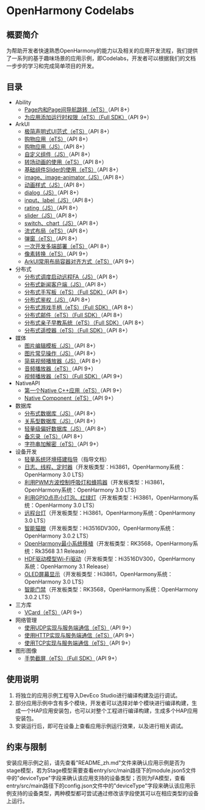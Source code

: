 # OpenHarmony Codelabs<a name="ZH-CN_TOPIC_0000001228194435"></a>

## 概要简介<a name="section117915431558"></a>

为帮助开发者快速熟悉OpenHarmony的能力以及相关的应用开发流程，我们提供了一系列的基于趣味场景的应用示例，即Codelabs，开发者可以根据我们的文档一步步的学习和完成简单项目的开发。

## 目录<a name="sectionMenu"></a>

- Ability
  - [Page内和Page间导航跳转（eTS）](https://gitee.com/openharmony/codelabs/tree/master/Ability/PageAbility)（API 8+）
  - [为应用添加运行时权限（eTS）（Full SDK）](https://gitee.com/openharmony/codelabs/tree/master/Ability/AccessPermission)（API 9+）
- ArkUI
  - [极简声明式UI范式（eTS）](https://gitee.com/openharmony/codelabs/tree/master/ETSUI/SimpleGalleryEts)（API 8+）
  - [购物应用（eTS）](https://gitee.com/openharmony/codelabs/tree/master/ETSUI/ShoppingEts)（API 8+）
  - [购物应用（JS）](https://gitee.com/openharmony/codelabs/tree/master/JSUI/ShoppingOpenHarmony)（API 8+）
  - [自定义组件（JS）](https://gitee.com/openharmony/codelabs/tree/master/JSUI/JSCanvasComponet)（API 8+）
  - [转场动画的使用（eTS）](https://gitee.com/openharmony/codelabs/tree/master/ETSUI/TransitionAnimtaionEts)（API 8+）
  - [基础组件Slider的使用（eTS）](https://gitee.com/openharmony/codelabs/tree/master/ETSUI/SliderApplicationEts)（API 8+）
  - [image、image-animator（JS）](https://gitee.com/openharmony/codelabs/tree/master/JSUI/ClickableJsDemo)（API 8+）
  - [动画样式（JS）](https://gitee.com/openharmony/codelabs/tree/master/JSUI/AnimationDemo)（API 8+）
  - [dialog（JS）](https://gitee.com/openharmony/codelabs/tree/master/JSUI/DialogDemo)（API 8+）
  - [input、label（JS）](https://gitee.com/openharmony/codelabs/tree/master/JSUI/InputApplication)（API 8+）
  - [rating（JS）](https://gitee.com/openharmony/codelabs/tree/master/JSUI/RatingApplication)（API 8+）
  - [slider（JS）](https://gitee.com/openharmony/codelabs/tree/master/JSUI/SliderApplication)（API 8+）
  - [switch、chart（JS）](https://gitee.com/openharmony/codelabs/tree/master/JSUI/SwitchApplication)（API 8+）
  - [流式布局（eTS）](https://gitee.com/openharmony/codelabs/tree/master/ETSUI/FlowLayoutEts)（API 8+）
  - [弹窗（eTS）](https://gitee.com/openharmony/codelabs/tree/master/ETSUI/CustomDialogEts)（API 8+）
  - [一次开发多端部署（eTS）](https://gitee.com/openharmony/codelabs/tree/master/ETSUI/MultiDeploymentEts)（API 8+）
  - [像素转换（eTS）](https://gitee.com/openharmony/codelabs/tree/master/ETSUI/PixelUnitsDemo)（API 9+）
  - [ArkUI常用布局容器对齐方式（eTS）](https://gitee.com/openharmony/codelabs/tree/master/ETSUI/LayoutAlignmentDemo)（API 9+）
- 分布式
  - [分布式调度启动远程FA（JS）](https://gitee.com/openharmony/codelabs/tree/master/Distributed/RemoteStartFA)（API 8+）
  - [分布式新闻客户端（JS）](https://gitee.com/openharmony/codelabs/tree/master/Distributed/NewsDemo)（API 8+）
  - [分布式手写板（eTS）（Full SDK）](https://gitee.com/openharmony/codelabs/tree/master/Distributed/DistributeDatabaseDrawEts)（API 8+）
  - [分布式鉴权（JS）](https://gitee.com/openharmony/codelabs/tree/master/Distributed/GameAuthOpenH)（API 8+）
  - [分布式游戏手柄（eTS）（Full SDK）](https://gitee.com/openharmony/codelabs/tree/master/Distributed/HandleGameApplication)（API 8+）
  - [分布式邮件（eTS）（Full SDK）](https://gitee.com/openharmony/codelabs/tree/master/Distributed/OHMailETS)（API 8+）
  - [分布式亲子早教系统（eTS）（Full SDK）](https://gitee.com/openharmony/codelabs/tree/master/Distributed/OpenHarmonyPictureGame)（API 8+）
  - [分布式遥控器（eTS）（Full SDK）](https://gitee.com/openharmony/codelabs/tree/master/Distributed/RemoteControllerETS)（API 8+）
- 媒体
  - [图片编辑模板（JS）](https://gitee.com/openharmony/codelabs/tree/master/Media/ImageEditorTemplate)（API 8+）
  - [图片常见操作（JS）](https://gitee.com/openharmony/codelabs/tree/master/Media/ImageJsDemo)（API 8+）
  - [简易视频播放器（JS）](https://gitee.com/openharmony/codelabs/tree/master/Media/VideoOpenHarmony)（API 8+）
  - [音频播放器（eTS）](https://gitee.com/openharmony/codelabs/tree/master/Media/Audio_OH_ETS)（API 9+）
  - [视频播放器（eTS）（Full SDK）](https://gitee.com/openharmony/codelabs/tree/master/Media/VideoPlayerStage)（API 9+）
- NativeAPI
  - [第一个Native C++应用（eTS）](https://gitee.com/openharmony/codelabs/tree/master/NativeAPI/NativeTemplateDemo)（API 9+）
  - [Native Component（eTS）](https://gitee.com/openharmony/codelabs/tree/master/NativeAPI/XComponent)（API 9+）
- 数据库
  - [分布式数据库（JS）](https://gitee.com/openharmony/codelabs/tree/master/Data/JsDistributedData)（API 8+）
  - [关系型数据库（JS）](https://gitee.com/openharmony/codelabs/tree/master/Data/JSRelationshipData)（API 8+）
  - [轻量级偏好数据库（JS）](https://gitee.com/openharmony/codelabs/tree/master/Data/Database)（API 8+）
  - [备忘录（eTS）](https://gitee.com/openharmony/codelabs/tree/master/Data/NotePad_OH_ETS)（API 8+）
  - [字符串加解密（eTS）](https://gitee.com/openharmony/codelabs/tree/master/Data/StringCipherETS)（API 9+）
- 设备开发
  - [轻量系统环境搭建指导](https://gitee.com/openharmony/codelabs/tree/master/Device/DeviceEnvironmentSetupGuide)（指导文档）
  - [日志、线程、定时器](https://gitee.com/openharmony/codelabs/tree/master/Device/%E6%97%A5%E5%BF%97%E3%80%81%E7%BA%BF%E7%A8%8B%E3%80%81%E5%AE%9A%E6%97%B6%E5%99%A8)（开发板类型：Hi3861，OpenHarmony系统：OpenHarmony 3.0 LTS）
  - [利用PWM方波控制呼吸灯和蜂鸣器](https://gitee.com/openharmony/codelabs/tree/master/Device/%E5%88%A9%E7%94%A8PWM%E6%96%B9%E6%B3%A2%E6%8E%A7%E5%88%B6%E5%91%BC%E5%90%B8%E7%81%AF%E5%92%8C%E8%9C%82%E9%B8%A3%E5%99%A8)（开发板类型：Hi3861，OpenHarmony系统：OpenHarmony 3.0 LTS）
  - [利用GPIO点亮小灯泡、红绿灯](https://gitee.com/openharmony/codelabs/tree/master/Device/%E5%88%A9%E7%94%A8GPIO%E7%82%B9%E4%BA%AE%E5%B0%8F%E7%81%AF%E6%B3%A1%E3%80%81%E7%BA%A2%E7%BB%BF%E7%81%AF)（开发板类型：Hi3861，OpenHarmony系统：OpenHarmony 3.0 LTS）
  - [远程台灯](https://gitee.com/openharmony/codelabs/tree/master/Device/RemoteLamp)（开发板类型：Hi3861，OpenHarmony系统：OpenHarmony 3.0 LTS）
  - [智能猫眼](https://gitee.com/openharmony/codelabs/tree/master/Device/smart_cat_eye)（开发板类型：Hi3516DV300，OpenHarmony系统：OpenHarmony 3.0.2 LTS）
  - [OpenHarmony最小系统移植](https://gitee.com/openharmony/codelabs/tree/master/Device/PortingOpenHarmony)（开发板类型：RK3568，OpenHarmony系统：Rk3568 3.1 Release）
  - [HDF驱动模型Wi-Fi驱动](https://gitee.com/openharmony/codelabs/tree/master/Device/WifiDemo)（开发板类型：Hi3516DV300，OpenHarmony系统：OpenHarmony 3.1 Release）
  - [OLED屏幕显示](https://gitee.com/openharmony/codelabs/tree/master/Device/OLED%E5%B1%8F%E5%B9%95%E7%9A%84%E6%98%BE%E7%A4%BA)（开发板类型：Hi3861，OpenHarmony系统：OpenHarmony 3.0 LTS）
  - [智能门禁](https://gitee.com/openharmony/codelabs/tree/master/Device/smart_door_access)（开发板类型：RK3568，OpenHarmony系统：OpenHarmony 3.0.2 LTS）
- 三方库
  - [VCard（eTS）](https://gitee.com/openharmony/codelabs/tree/master/ThirdPartyComponents/VCardDemo)（API 9+）
- 网络管理
  - [使用UDP实现与服务端通信（eTS）](https://gitee.com/openharmony/codelabs/tree/master/NetworkManagement/UdpDemoOH)（API 9+）
  - [使用HTTP实现与服务端通信（eTS）](https://gitee.com/openharmony/codelabs/tree/master/NetworkManagement/SmartChatEtsOH)（API 9+）
  - [使用TCP实现与服务端通信（eTS）](https://gitee.com/openharmony/codelabs/tree/master/NetworkManagement/TcpSocketDemo)（API 9+）
- 图形图像
  - [手势截屏（eTS）（Full SDK）](https://gitee.com/openharmony/codelabs/tree/master/GraphicImage/GestureScreenshot)（API 9+）

## 使用说明<a name="section1954919258619"></a>

1.  将独立的应用示例工程导入DevEco Studio进行编译构建及运行调试。
2.  部分应用示例中含有多个模块，开发者可以选择对单个模块进行编译构建，生成一个HAP应用安装包，也可以对整个工程进行编译构建，生成多个HAP应用安装包。
3.  安装运行后，即可在设备上查看应用示例运行效果，以及进行相关调试。

## 约束与限制<a name="section682025019613"></a>

安装应用示例之前，请先查看"README_zh.md"文件来确认应用示例是否为stage模型，若为Stage模型需要查看entry/src/main路径下的module.json5文件中的"deviceType"字段来确认该应用支持的设备类型；否则为FA模型，查看entry/src/main路径下的config.json文件中的"deviceType"字段来确认该应用示例支持的设备类型，两种模型都可尝试通过修改该字段使其可以在相应类型的设备上运行。